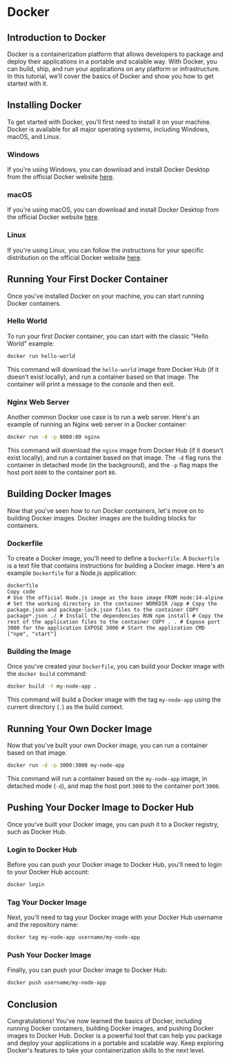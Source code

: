 # Docker

## Introduction to Docker

Docker is a containerization platform that allows developers to package and deploy their applications in a portable and scalable way. With Docker, you can build, ship, and run your applications on any platform or infrastructure. In this tutorial, we'll cover the basics of Docker and show you how to get started with it.

## Installing Docker

To get started with Docker, you'll first need to install it on your machine. Docker is available for all major operating systems, including Windows, macOS, and Linux.

### Windows

If you're using Windows, you can download and install Docker Desktop from the official Docker website [here](https://www.docker.com/products/docker-desktop).

### macOS

If you're using macOS, you can download and install Docker Desktop from the official Docker website [here](https://www.docker.com/products/docker-desktop).

### Linux

If you're using Linux, you can follow the instructions for your specific distribution on the official Docker website [here](https://docs.docker.com/engine/install/).

## Running Your First Docker Container

Once you've installed Docker on your machine, you can start running Docker containers.

### Hello World

To run your first Docker container, you can start with the classic "Hello World" example:

```bash
docker run hello-world
```

This command will download the `hello-world` image from Docker Hub (if it doesn't exist locally), and run a container based on that image. The container will print a message to the console and then exit.

### Nginx Web Server

Another common Docker use case is to run a web server. Here's an example of running an Nginx web server in a Docker container:

```bash
docker run -d -p 8080:80 nginx
```

This command will download the `nginx` image from Docker Hub (if it doesn't exist locally), and run a container based on that image. The `-d` flag runs the container in detached mode (in the background), and the `-p` flag maps the host port `8080` to the container port `80`.

## Building Docker Images

Now that you've seen how to run Docker containers, let's move on to building Docker images. Docker images are the building blocks for containers.

### Dockerfile

To create a Docker image, you'll need to define a `Dockerfile`. A `Dockerfile` is a text file that contains instructions for building a Docker image. Here's an example `Dockerfile` for a Node.js application:

```
dockerfile
Copy code
# Use the official Node.js image as the base image FROM node:14-alpine # Set the working directory in the container WORKDIR /app # Copy the package.json and package-lock.json files to the container COPY package*.json ./ # Install the dependencies RUN npm install # Copy the rest of the application files to the container COPY . . # Expose port 3000 for the application EXPOSE 3000 # Start the application CMD ["npm", "start"]
```

### Building the Image

Once you've created your `Dockerfile`, you can build your Docker image with the `docker build` command:

```bash
docker build -t my-node-app .
```

This command will build a Docker image with the tag `my-node-app` using the current directory (`.`) as the build context.

## Running Your Own Docker Image

Now that you've built your own Docker image, you can run a container based on that image.

```bash
docker run -d -p 3000:3000 my-node-app
```

This command will run a container based on the `my-node-app` image, in detached mode (`-d`), and map the host port `3000` to the container port `3000`.

## Pushing Your Docker Image to Docker Hub

Once you've built your Docker image, you can push it to a Docker registry, such as Docker Hub.

### Login to Docker Hub

Before you can push your Docker image to Docker Hub, you'll need to login to your Docker Hub account:

```bash
docker login
```

### Tag Your Docker Image

Next, you'll need to tag your Docker image with your Docker Hub username and the repository name:

```bash
docker tag my-node-app username/my-node-app
```

### Push Your Docker Image

Finally, you can push your Docker image to Docker Hub:

```bash
docker push username/my-node-app
```

## Conclusion

Congratulations! You've now learned the basics of Docker, including running Docker containers, building Docker images, and pushing Docker images to Docker Hub. Docker is a powerful tool that can help you package and deploy your applications in a portable and scalable way. Keep exploring Docker's features to take your containerization skills to the next level.